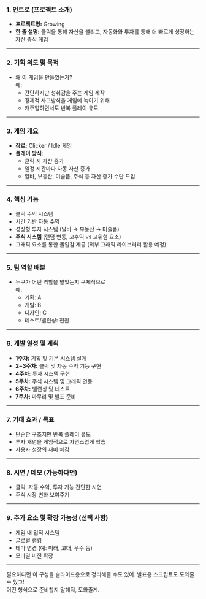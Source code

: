 ### 1. **인트로 (프로젝트 소개)**
- **프로젝트명:** Growing  
- **한 줄 설명:** 클릭을 통해 자산을 불리고, 자동화와 투자를 통해 더 빠르게 성장하는 자산 증식 게임  

---

### 2. **기획 의도 및 목적**
- 왜 이 게임을 만들었는가?  
  예:  
  - 간단하지만 성취감을 주는 게임 제작  
  - 경제적 사고방식을 게임에 녹이기 위해  
  - 캐주얼하면서도 반복 플레이 유도  

---

### 3. **게임 개요**
- **장르:** Clicker / Idle 게임  
- **플레이 방식:**  
  - 클릭 시 자산 증가  
  - 일정 시간마다 자동 자산 증가  
  - 알바, 부동산, 미술품, 주식 등 자산 증가 수단 도입  

---

### 4. **핵심 기능**
- 클릭 수익 시스템  
- 시간 기반 자동 수익  
- 성장형 투자 시스템 (알바 → 부동산 → 미술품)  
- **주식 시스템** (랜덤 변동, 고수익 vs 고위험 요소)  
- 그래픽 요소를 통한 몰입감 제공 (외부 그래픽 라이브러리 활용 예정)  

---

### 5. **팀 역할 배분**
- 누구가 어떤 역할을 맡았는지 구체적으로  
  예:  
  - 기획: A  
  - 개발: B  
  - 디자인: C  
  - 테스트/밸런싱: 전원  

---

### 6. **개발 일정 및 계획**
- **1주차:** 기획 및 기본 시스템 설계  
- **2~3주차:** 클릭 및 자동 수익 기능 구현  
- **4주차:** 투자 시스템 구현  
- **5주차:** 주식 시스템 및 그래픽 연동  
- **6주차:** 밸런싱 및 테스트  
- **7주차:** 마무리 및 발표 준비  

---

### 7. **기대 효과 / 목표**
- 단순한 구조지만 반복 플레이 유도  
- 투자 개념을 게임적으로 자연스럽게 학습  
- 사용자 성장의 재미 체감  

---

### 8. **시연 / 데모 (가능하다면)**
- 클릭, 자동 수익, 투자 기능 간단한 시연  
- 주식 시장 변화 보여주기  

---

### 9. **추가 요소 및 확장 가능성 (선택 사항)**
- 게임 내 업적 시스템  
- 글로벌 랭킹  
- 테마 변경 (예: 미래, 고대, 우주 등)  
- 모바일 버전 확장  

---

필요하다면 이 구성을 슬라이드용으로 정리해줄 수도 있어. 발표용 스크립트도 도와줄 수 있고!  
어떤 형식으로 준비할지 말해줘, 도와줄게.
